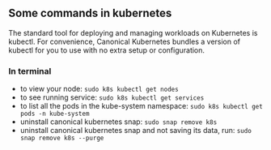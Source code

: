 ## Some commands in kubernetes

The standard tool for deploying and managing workloads on Kubernetes is kubectl. For convenience, Canonical Kubernetes bundles a version of kubectl for you to use with no extra setup or configuration.

### In terminal
- to view your node: ```sudo k8s kubectl get nodes```
- to see running service: ```sudo k8s kubectl get services```
- to list all the pods in the kube-system namespace: ```sudo k8s kubectl get pods -n kube-system```
- uninstall canonical kubernetes snap: ```sudo snap remove k8s```
- uninstall canonical kubernetes snap and not saving its data, run:
```sudo snap remove k8s --purge```
